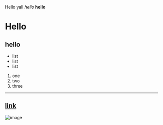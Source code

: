 Hello yall
*hello*
**hello**
# Hello
## hello
* list
* list
* list
1. one
2. two
3. three
---
[link](https://knowyourmeme.com/memes/doge)
---
![image]([https://knowyourmeme.com/memes/doge](https://wompampsupport.azureedge.net/fetchimage?siteId=7575&v=2&jpgQuality=100&width=700&url=https%3A%2F%2Fi.kym-cdn.com%2Fentries%2Ficons%2Fmobile%2F000%2F013%2F564%2Fdoge.jpg))

